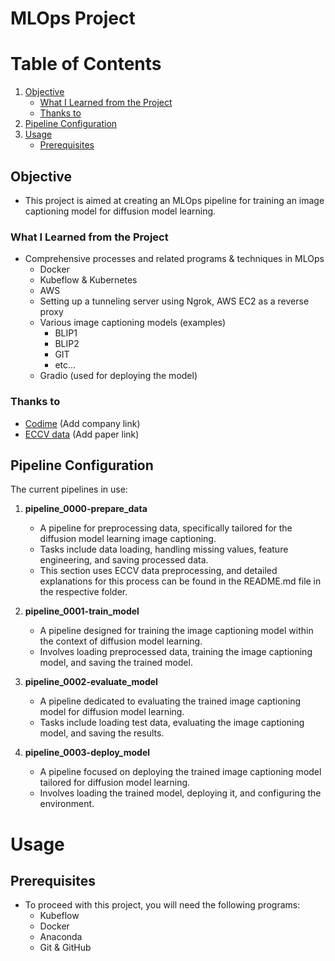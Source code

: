 # MLOps Project

# Table of Contents

1. [Objective](#objective)
	- [What I Learned from the Project](#what-i-learned-from-the-project)
	- [Thanks to](#thanks-to)
2. [Pipeline Configuration](#pipeline-configuration)
3. [Usage](#usage)
	- [Prerequisites](#prerequisites)

## Objective

- This project is aimed at creating an MLOps pipeline for training an image captioning model for diffusion model learning.

### What I Learned from the Project

- Comprehensive processes and related programs & techniques in MLOps
	- Docker
	- Kubeflow & Kubernetes
	- AWS
	- Setting up a tunneling server using Ngrok, AWS EC2 as a reverse proxy
	- Various image captioning models (examples)
		- BLIP1
		- BLIP2
		- GIT
		- etc...
	- Gradio (used for deploying the model)

### Thanks to

- [Codime](#) (Add company link)
- [ECCV data](#) (Add paper link)

## Pipeline Configuration

The current pipelines in use:

1. **pipeline_0000-prepare_data**
    - A pipeline for preprocessing data, specifically tailored for the diffusion model learning image captioning.
    - Tasks include data loading, handling missing values, feature engineering, and saving processed data.
	- This section uses ECCV data preprocessing, and detailed explanations for this process can be found in the README.md file in the respective folder.

2. **pipeline_0001-train_model**
    - A pipeline designed for training the image captioning model within the context of diffusion model learning.
    - Involves loading preprocessed data, training the image captioning model, and saving the trained model.

3. **pipeline_0002-evaluate_model**
    - A pipeline dedicated to evaluating the trained image captioning model for diffusion model learning.
    - Tasks include loading test data, evaluating the image captioning model, and saving the results.

4. **pipeline_0003-deploy_model**
    - A pipeline focused on deploying the trained image captioning model tailored for diffusion model learning.
    - Involves loading the trained model, deploying it, and configuring the environment.

# Usage

## Prerequisites

- To proceed with this project, you will need the following programs:
	- Kubeflow
	- Docker
	- Anaconda
	- Git & GitHub


